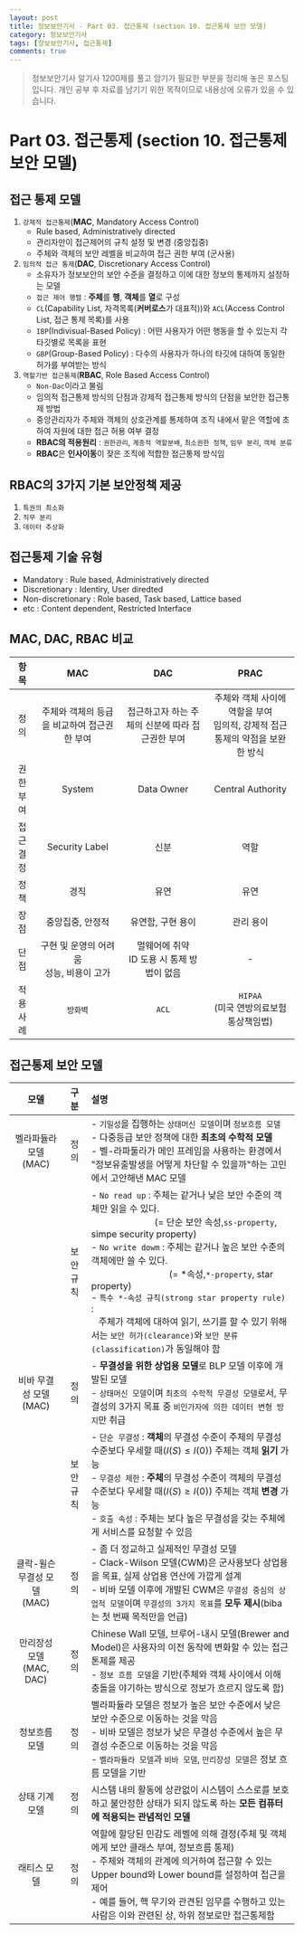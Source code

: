 ```yaml
---
layout: post
title: 정보보안기사 - Part 03. 접근통제 (section 10. 접근통제 보안 모델)
category: 정보보안기사
tags: [정보보안기사, 접근통제]
comments: true
---
```

> 정보보안기사 알기사 1200제를 풀고 암기가 필요한 부분을 정리해 놓은 포스팅입니다.
개인 공부 후 자료를 남기기 위한 목적이므로 내용상에 오류가 있을 수 있습니다.

# Part 03. 접근통제 (section 10. 접근통제 보안 모델)
## 접근 통제 모델
1. `강제적 접근통제`(**MAC**, Mandatory Access Control)
	- Rule based, Administratively directed
	- 관리자만이 접근제어의 규칙 설정 및 변경 (중앙집중)
	- 주체와 객체의 보안 레벨을 비교하여 접근 권한 부여 (군사용)
2. `임의적 접근 통제`(**DAC**, Discretionary Access Control)
	- 소유자가 정보보안의 보안 수준을 결정하고 이에 대한 정보의 통제까지 설정하는 모델
	- `접근 제어 행렬` : **주체**를 **행**, **객체**를 **열**로 구성
	- `CL`(Capability List, 자격목록(**커버로스**가 대표적))와 `ACL`(Access Control List, 접근 통제 목록)를 사용
	- `IBP`(Indivisual-Based Policy) : 어떤 사용자가 어떤 행동을 할 수 있는지 각 타깃별로 목록을 표현
	- `GBP`(Group-Based Policy) : 다수의 사용자가 하나의 타깃에 대하여 동일한 허가를 부여받는 방식
3. `역할기반 접근통제`(**RBAC**, Role Based Access Control)
	- `Non-Dac`이라고 불림
	- 임의적 접근통제 방식의 단점과 강제적 접근통제 방식의 단점을 보안한 접근통제 방법
	- 중앙관리자가 주체와 객체의 상호관계를 통제하여 조직 내에서 맡은 역할에 초하여 자원에 대한 접근 허용 여부 결정
	- **RBAC의 적용원리** : `권한관리`, `계층적 역할분배`, `최소권한 정책`, `임무 분리`, `객체 분류`
	- **RBAC**은 **인사이동**이 잦은 조직에 적합한 접근통제 방식임

## RBAC의 3가지 기본 보안정책 제공
1. `특권의 최소화`
2. `직무 분리`
3. `데이터 추상화`

## 접근통제 기술 유형
- Mandatory : Rule based, Administratively directed
- Discretionary : Identiry, User diredted
- Non-discretionary : Role based, Task based, Lattice based
- etc : Content dependent, Restricted Interface

## MAC, DAC, RBAC 비교

| 항목 | MAC | DAC | PRAC |
|:-----:|:-----:|:-----:|:-----:|
| 정의 | 주체와 객체의 등급을 비교하여 접근권한 부여 | 접근하고자 하는 주체의 신분에 따라 접근권한 부여 | 주체와 객체 사이에 역할을 부여<br>임의적, 강제적 접근통제의 약점을 보완한 방식 |
| 권한부여 | System | Data Owner | Central Authority |
| 접근결정 | Security Label | 신분 | 역할 |
| 정책 | 경직 | 유연 | 유연 |
| 장점 | 중앙집중, 안정적 | 유연함, 구현 용이 | 관리 용이 |
| 단점 | 구현 및 운영의 어려움<br>성능, 비용이 고가 | 멀웨어에 취약<br>ID 도용 시 통제 방법이 없음 | - |
| 적용 사례 | `방화벽` | `ACL` | `HIPAA`<br>(미국 연방의료보험통상책임법) |

## 접근통제 보안 모델

| 모델 | 구분 | 설명 |
|:-----:|:-----:|:-----|
| 벨라파듈라 모델<br>(MAC)| 정의 | - `기밀성`을 집행하는 `상태머신 모델`이며 `정보흐름 모델` <br>- 다중등급 보안 정책에 대한 **최초의 수학적 모델**<br>- 벨-라파둘라가 메인 프레임을 사용하는 환경에서 "정보유출발생을 어떻게 차단할 수 있을까"하는 고민에서 고안해낸 MAC 모델|
| | 보안규칙 | - `No read up` : 주체는 같거나 낮은 보안 수준의 객체만 읽을 수 있다.<br> &#160;&#160;&#160;&#160;&#160;&#160;&#160;&#160;&#160;&#160;&#160;&#160;&#160;&#160;&#160;&#160;&#160;&#160;&#160;&#160;&#160;&#160;&#160;&#160;&#160;&#160;(= 단순 보안 속성,`ss-property`, simpe security property)<br>- `No write dowm` : 주체는 같거나 높은 보안 수준의 객체에만 쓸 수 있다.<br> &#160;&#160;&#160;&#160;&#160;&#160;&#160;&#160;&#160;&#160;&#160;&#160;&#160;&#160;&#160;&#160;&#160;&#160;&#160;&#160;&#160;&#160;&#160;&#160;&#160;&#160;&#160;&#160;&#160;&#160;&#160;&#160;(= *속성,`*-property`, star property)<br>- `특수 *-속성 규칙(strong star property rule)` :<br>&#160;&#160;&#160;주체가 객체에 대하여 읽기, 쓰기를 할 수 있기 위해서는 `보안 허가(clearance)`와 `보안 분류(classification)`가 동일해야 함|
| 비바 무결성 모델<br>(MAC) | 정의 | - **무결성을 위한 상업용 모델**로 BLP 모델 이후에 개발된 모델<br>- `상태머신 모델`이며 `최초의 수학적 무결성 모델`로서, 무결성의 3가지 목표 중 `비인가자에 의한 데이터 변형 방지`만 취급 |
| | 보안규칙 | - `단순 무결성` : **객체**의 무결성 수준이 주체의 무결성 수준보다 우세할 때($I(S) \le I(0)$) 주체는 객체 **읽기** 가능<br>- `무결성 제한` : **주체**의 무결성 수준이 객체의 무결성 수준보다 우세할 때($I(S) \ge I(0)$) 주체는 객체 **변경** 가능<br>- `호출 속성` : 주체는 보다 높은 무결성을 갖는 주체에게 서비스를 요청할 수 있음
| 클락-윌슨 무결성 모델<br>(MAC) | 정의 | - 좀 더 정교하고 실제적인 무결성 모델<br>- Clack-Wilson 모델(CWM)은 군사용보다 상업용을 목표, 실제 상업용 연산에 가깝게 설계<br>- 비바 모델 이후에 개발된 CWM은 `무결성 중심의 상업적 모델`이며 `무결성의 3가지 목표`를 **모두 제시**(biba는 첫 번째 목적만을 언급) |
| 만리장성 모델<br>(MAC, DAC) | 정의 | Chinese Wall 모델, 브루어-내시 모델(Brewer and Model)은 사용자의 이전 동작에 변화할 수 있는 접근 톤제를 제공<br>- `정보 흐름 모델`을 기반(주체와 객체 사이에서 이해 충돌을 야기하는 방식으로 정보가 흐르지 않도록 함) |
| 정보흐름 모델 | 정의 | 벨라파듈라 모델은 정보가 높은 보안 수준에서 낮은 보안 수준으로 이동하는 것을 막음<br>- 비바 모델은 정보가 낮은 무결성 수준에서 높은 무결성 수준으로 이동하는 것을 막음<br>- `벨라파듈라 모델`과 `비바 모델`, `만리장성 모델`은 정보 흐름 모델을 기반 |
| 상태 기계 모델 | 정의 | 시스템 내의 활동에 상관없이 시스템이 스스로를 보호하고 불안정한 상태가 되지 않도록 하는 **모든 컴퓨터에 적용되는 관념적인 모델**
| 래티스 모델 | 정의 | 역할에 할당된 민감도 레벨에 의해 결정(주체 및 객체에게 보안 클래스 부여, 정보흐름 통제)<br>- 주체와 객체의 관계에 의거하여 접근할 수 있는 Upper bound와 Lower bound를 설정하여 접근을 제어<br>- 예를 들어, 핵 무기와 관견된 임무를 수행하고 있는 사람은 이와 관련된 상, 하위 정보로만 접근통제함 |
